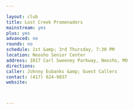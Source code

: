 ```yaml
---

layout: club
title: Lost Creek Promenaders
mainstream: yes
plus: yes
advanced: no
rounds: no
schedule: 1st &amp; 3rd Thursday, 7:30 PM
location: Neosho Senior Center
address: 1017 Carl Sweeney Parkway, Neosho, MO
directions: 
caller: Johnny Eubanks &amp; Guest Callers
contact: (417) 624-9837
website: 



---
```


